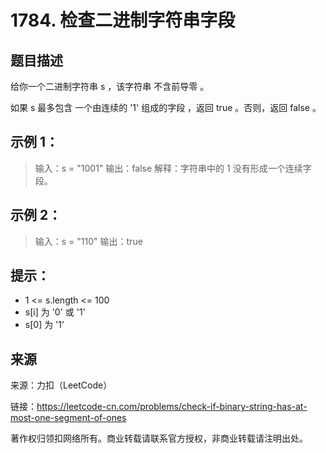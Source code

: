 # 1784. 检查二进制字符串字段

## 题目描述
给你一个二进制字符串 s ，该字符串 不含前导零 。

如果 s 最多包含 一个由连续的 '1' 组成的字段 ，返回 true​​​ 。否则，返回 false 。

 

## 示例 1：

> 输入：s = "1001"
> 输出：false
> 解释：字符串中的 1 没有形成一个连续字段。

## 示例 2：

> 输入：s = "110"
> 输出：true

 

## 提示：
- 1 <= s.length <= 100
- s[i]​​​​ 为 '0' 或 '1'
- s[0] 为 '1'

## 来源

来源：力扣（LeetCode）

链接：https://leetcode-cn.com/problems/check-if-binary-string-has-at-most-one-segment-of-ones

著作权归领扣网络所有。商业转载请联系官方授权，非商业转载请注明出处。